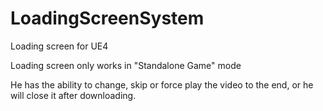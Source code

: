 # LoadingScreenSystem
Loading screen for UE4

Loading screen only works in "Standalone Game" mode

He has the ability to change, skip or force play the video to the end, or he will close it after downloading.
